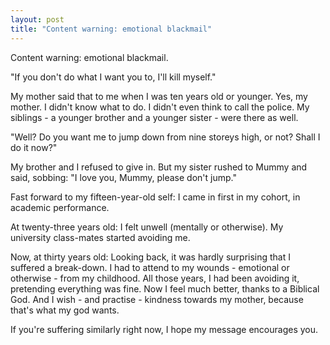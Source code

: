 ```yaml
---
layout: post
title: "Content warning: emotional blackmail"
---
```


Content warning: emotional blackmail. 

"If you don't do what I want you 
to, I'll kill myself." 

My mother said that to me when I was ten years 
old or younger. Yes, my mother. I didn't know what to do. I didn't even 
think to call the police. My siblings - a younger brother and a younger 
sister - were there as well. 

"Well? Do you want me to jump down from 
nine storeys high, or not? Shall I do it now?" 

My brother and I refused 
to give in. But my sister rushed to Mummy and said, sobbing: "I love 
you, Mummy, please don't jump." 

Fast forward to my fifteen-year-old 
self: I came in first in my cohort, in academic performance. 

At 
twenty-three years old: I felt unwell (mentally or otherwise). My 
university class-mates started avoiding me. 

Now, at thirty years old: 
Looking back, it was hardly surprising that I suffered a break-down. I 
had to attend to my wounds - emotional or otherwise - from my childhood. 
All those years, I had been avoiding it, pretending everything was fine. 
Now I feel much better, thanks to a Biblical God. And I wish - and 
practise - kindness towards my mother, because that's what my god wants. 

If you're suffering similarly right now, I hope my message encourages 
you.

